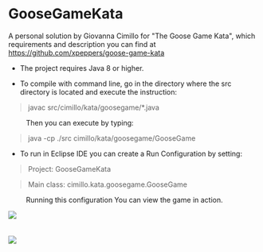 # GooseGameKata
A personal solution by Giovanna Cimillo for "The Goose Game Kata", which requirements and description you can find at https://github.com/xpeppers/goose-game-kata

 - The project requires Java 8 or higher.
 
 

 - To compile with command line, 
go in the directory where the src directory is located and execute the instruction:

> javac src/cimillo/kata/goosegame/*.java

&nbsp;&nbsp;&nbsp;&nbsp;&nbsp;&nbsp;&nbsp;&nbsp;&nbsp;Then you can execute by typing:

> java -cp ./src cimillo/kata/goosegame/GooseGame


 - To run in Eclipse IDE you can create a Run Configuration by setting:

>Project: GooseGameKata

>Main class: cimillo.kata.goosegame.GooseGame

&nbsp;&nbsp;&nbsp;&nbsp;&nbsp;&nbsp;&nbsp;&nbsp;&nbsp;Running this configuration You can view the game in action.

<img src="https://api.codiga.io/project/30486/score/svg">
<br>
<br>
<br>
<img src="https://api.codiga.io/project/30486/status/svg">








